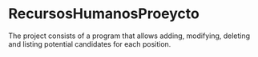 # RecursosHumanosProeycto
The project consists of a program that allows adding, modifying, deleting and listing potential candidates for each position.
